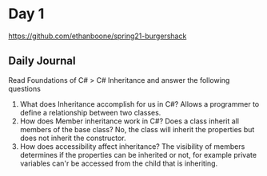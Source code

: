 # Day 1
https://github.com/ethanboone/spring21-burgershack
## Daily Journal
Read Foundations of C# > C# Inheritance and answer the following questions
1. What does Inheritance accomplish for us in C#?
Allows a programmer to define a relationship between two classes.
2. How does Member inheritance work in C#? Does a class inherit all members of the base class?
No, the class will inherit the properties but does not inherit the constructor.
3. How does accessibility affect inheritance?
The visibility of members determines if the properties can be inherited or not, for example private variables can'r be accessed from the child that is inheriting.